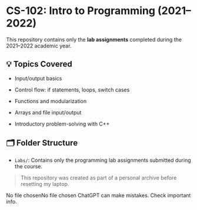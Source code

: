 
# CS-102: Intro to Programming (2021–2022)



This repository contains only the **lab assignments** completed during the 2021–2022 academic year.



## 💡 Topics Covered



- Input/output basics

- Control flow: if statements, loops, switch cases

- Functions and modularization

- Arrays and file input/output

- Introductory problem-solving with C++



## 🗂️ Folder Structure



- `Labs/`: Contains only the programming lab assignments submitted during the course.



> This repository was created as part of a personal archive before resetting my laptop.


No file chosenNo file chosen
ChatGPT can make mistakes. Check important info.
